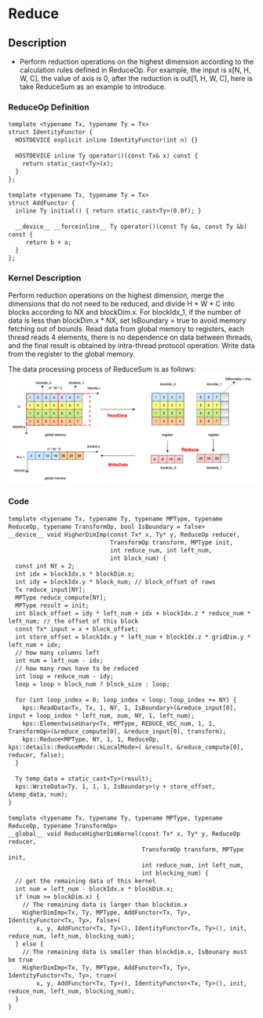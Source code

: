 # Reduce
## Description
+ Perform reduction operations on the highest dimension according to the calculation rules defined in ReduceOp. For example, the input is x[N, H, W, C], the value of axis is 0, after the reduction is out[1, H, W, C], here is take ReduceSum as an example to introduce.
### ReduceOp Definition
```
template <typename Tx, typename Ty = Tx>
struct IdentityFunctor {
  HOSTDEVICE explicit inline IdentityFunctor(int n) {}

  HOSTDEVICE inline Ty operator()(const Tx& x) const {
    return static_cast<Ty>(x);
  }
};

template <typename Tx, typename Ty = Tx>
struct AddFunctor {
  inline Ty initial() { return static_cast<Ty>(0.0f); }

  __device__ __forceinline__ Ty operator()(const Ty &a, const Ty &b) const {
     return b + a;
  }
};
```
### Kernel Description

Perform reduction operations on the highest dimension, merge the dimensions that do not need to be reduced, and divide H * W * C into blocks according to NX and blockDim.x. For blockIdx_1, if the number of data is less than blockDim.x * NX, set IsBoundary = true to avoid memory fetching out of bounds. Read data from global memory to registers, each thread reads 4 elements, there is no dependence on data between threads, and the final result is obtained by intra-thread protocol operation. Write data from the register to the global memory.

The data processing process of ReduceSum is as follows:</br>
![Reduce](./images/example_reduce.png)

### Code

```
template <typename Tx, typename Ty, typename MPType, typename ReduceOp, typename TransformOp, bool IsBoundary = false>
__device__ void HigherDimImp(const Tx* x, Ty* y, ReduceOp reducer,
                             TransformOp transform, MPType init,
                             int reduce_num, int left_num,
                             int block_num) {
  const int NY = 2;
  int idx = blockIdx.x * blockDim.x;
  int idy = blockIdx.y * block_num; // block_offset of rows
  Tx reduce_input[NY];
  MPType reduce_compute[NY];
  MPType result = init;
  int block_offset = idy * left_num + idx + blockIdx.z * reduce_num * left_num; // the offset of this block
  const Tx* input = x + block_offset;
  int store_offset = blockIdx.y * left_num + blockIdx.z * gridDim.y * left_num + idx;
  // how many columns left
  int num = left_num - idx;
  // how many rows have to be reduced
  int loop = reduce_num - idy;
  loop = loop > block_num ? block_size : loop;

  for (int loop_index = 0; loop_index < loop; loop_index += NY) {
    kps::ReadData<Tx, Tx, 1, NY, 1, IsBoundary>(&reduce_input[0], input + loop_index * left_num, num, NY, 1, left_num);
    kps::ElementwiseUnary<Tx, MPType, REDUCE_VEC_num, 1, 1, TransformOp>(&reduce_compute[0], &reduce_input[0], transform);
    kps::Reduce<MPType, NY, 1, 1, ReduceOp, kps::details::ReduceMode::kLocalMode>( &result, &reduce_compute[0], reducer, false);
  }

  Ty temp_data = static_cast<Ty>(result);
  kps::WriteData<Ty, 1, 1, 1, IsBoundary>(y + store_offset, &temp_data, num);
}

template <typename Tx, typename Ty, typename MPType, typename ReduceOp, typename TransformOp>
__global__ void ReduceHigherDimKernel(const Tx* x, Ty* y, ReduceOp reducer,
                                      TransformOp transform, MPType init,
                                      int reduce_num, int left_num,
                                      int blocking_num) {
  // get the remaining data of this kernel
  int num = left_num - blockIdx.x * blockDim.x;
  if (num >= blockDim.x) {
    // The remaining data is larger than blockdim.x
    HigherDimImp<Tx, Ty, MPType, AddFunctor<Tx, Ty>, IdentityFunctor<Tx, Ty>, false>(
        x, y, AddFunctor<Tx, Ty>(), IdentityFunctor<Tx, Ty>(), init, reduce_num, left_num, blocking_num);
  } else {
    // The remaining data is smaller than blockdim.x, IsBounary must be true
    HigherDimImp<Tx, Ty, MPType, AddFunctor<Tx, Ty>, IdentityFunctor<Tx, Ty>, true>(
        x, y, AddFunctor<Tx, Ty>(), IdentityFunctor<Tx, Ty>(), init, reduce_num, left_num, blocking_num);
  }
}

```
